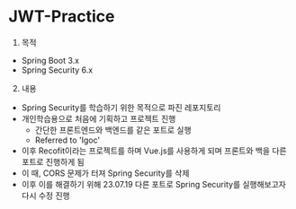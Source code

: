 # JWT-Practice
1. 목적
  - Spring Boot 3.x
  - Spring Security 6.x

2. 내용
  - Spring Security를 학습하기 위한 목적으로 파진 레포지토리
  - 개인학습용으로 처음에 기획하고 프로젝트 진행
    - 간단한 프론트엔드와 백엔드를 같은 포트로 실행
    - Referred to 'Igoc'
  - 이후 Recofit이라는 프로젝트를 하며 Vue.js를 사용하게 되며 프론트와 백을 다른 포트로 진행하게 됨
  - 이 때, CORS 문제가 터져 Spring Security를 삭제
  - 이후 이를 해결하기 위해 23.07.19 다른 포트로 Spring Security를 실행해보고자 다시 수정 진행


